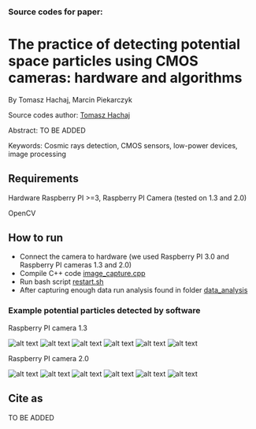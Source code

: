 ### Source codes for paper:

# The practice of detecting potential space particles using CMOS cameras: hardware and algorithms

By Tomasz Hachaj, Marcin Piekarczyk

Source codes author: [Tomasz Hachaj](https://home.agh.edu.pl/~thachaj/)

Abstract: TO BE ADDED

Keywords: Cosmic rays detection, CMOS sensors, low-power devices, image processing

## Requirements

Hardware Raspberry PI >=3, Raspberry PI Camera (tested on 1.3 and 2.0)

OpenCV

## How to run

- Connect the camera to hardware (we used Raspberry PI 3.0 and Raspberry PI cameras 1.3 and 2.0)
- Compile C++ code [image_capture.cpp](raspberry_pi_code/image_capture.cpp)
- Run bash script [restart.sh](raspberry_pi_code/restart.sh)
- After capturing enough data run analysis found in folder [data_analysis](data_analysis/)

### Example potential particles detected by software

Raspberry PI camera 1.3

![alt text](<data_analysis/data/cropped/rp13/1 294 146.799316.png>) 
![alt text](<data_analysis/data/cropped/rp13/102 360 256.956268.png>)
![alt text](<data_analysis/data/cropped/rp13/1033 404 184.884628.png>) 
![alt text](<data_analysis/data/cropped/rp13/105 577 389.216522.png>)
![alt text](<data_analysis/data/cropped/rp13/73 467 351.805939.png>) 
![alt text](<data_analysis/data/cropped/rp13/743 419 226.178711.png>)

Raspberry PI camera 2.0

![alt text](<data_analysis/data/cropped/rp20/992 464 162.237442.png>) 
![alt text](<data_analysis/data/cropped/rp20/99 338 141.950699.png>)
![alt text](<data_analysis/data/cropped/rp20/9650 578 163.062180.png>) 
![alt text](<data_analysis/data/cropped/rp20/9612 332 120.886620.png>)
![alt text](<data_analysis/data/cropped/rp20/9550 289 93.348083.png>) 
![alt text](<data_analysis/data/cropped/rp20/9462 513 186.837463.png>)

## Cite as

TO BE ADDED